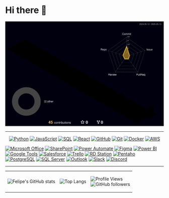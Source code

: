 # Hi there 👋

![Meu perfil 3D](https://raw.githubusercontent.com/FelipeBNogueira/FelipeBNogueira/main/profile-3d-contrib/profile-night-rainbow.svg)

---

<p align="center">
  <!-- Linguagens e ferramentas -->
  <a href="https://www.python.org" target="_blank"><img src="https://img.icons8.com/color/64/000000/python.png" alt="Python" title="Python" /></a>
  <a href="https://developer.mozilla.org/pt-BR/docs/Web/JavaScript" target="_blank"><img src="https://img.icons8.com/color/64/000000/javascript.png" alt="JavaScript" title="JavaScript" /></a>
  <a href="https://www.mysql.com/" target="_blank"><img src="https://img.icons8.com/color/64/000000/sql.png" alt="SQL" title="SQL" /></a>
  <a href="https://react.dev/" target="_blank"><img src="https://img.icons8.com/color/64/000000/react-native.png" alt="React" title="React Native" /></a>
  <a href="https://github.com/" target="_blank"><img src="https://img.icons8.com/color/64/000000/github.png" alt="GitHub" title="GitHub" /></a>
  <a href="https://git-scm.com/" target="_blank"><img src="https://img.icons8.com/color/64/000000/git.png" alt="Git" title="Git" /></a>
  <a href="https://www.docker.com/" target="_blank"><img src="https://img.icons8.com/color/64/000000/docker.png" alt="Docker" title="Docker" /></a>
  <a href="https://aws.amazon.com/" target="_blank"><img src="https://img.icons8.com/color/64/amazon-web-services.png" alt="AWS" title="AWS" /></a>

  <!-- Ferramentas adicionais -->
  <a href="https://www.microsoft.com/pt-br/microsoft-365" target="_blank"><img src="https://img.icons8.com/color/64/microsoft-office-2019.png" alt="Microsoft Office" title="Microsoft Office" /></a>
  <a href="https://www.microsoft.com/sharepoint" target="_blank"><img src="https://upload.wikimedia.org/wikipedia/commons/thumb/e/e1/Microsoft_Office_SharePoint_%282019%E2%80%93present%29.svg/768px-Microsoft_Office_SharePoint_%282019%E2%80%93present%29.svg.png" width="64" height="64" alt="SharePoint" title="SharePoint" /></a>
  <a href="https://powerautomate.microsoft.com/" target="_blank"><img src="https://img.icons8.com/?size=512&id=kTTt25v6Drpd&format=png" width="64" height="64" alt="Power Automate" title="Power Automate" /></a>
  <a href="https://www.figma.com/" target="_blank"><img src="https://img.icons8.com/color/64/figma--v1.png" alt="Figma" title="Figma" /></a>
  <a href="https://powerbi.microsoft.com/" target="_blank"><img src="https://upload.wikimedia.org/wikipedia/commons/thumb/c/cf/New_Power_BI_Logo.svg/630px-New_Power_BI_Logo.svg.png" width="64" height="64" alt="Power BI" title="Power BI" /></a>
  <a href="https://workspace.google.com/" target="_blank"><img src="https://img.icons8.com/color/64/google-logo.png" alt="Google Tools" title="Ferramentas Google" /></a>
  <a href="https://www.salesforce.com/" target="_blank"><img src="https://img.icons8.com/color/64/salesforce.png" alt="Salesforce" title="Salesforce" /></a>
  <a href="https://trello.com/" target="_blank"><img src="https://img.icons8.com/color/64/trello.png" alt="Trello" title="Trello" /></a>
  <a href="https://www.rdstation.com/" target="_blank"><img src="https://cdn.brandfetch.io/rdstation.com/fallback/lettermark/theme/dark/h/256/w/256/icon?c=1bfwsmEH20zzEfSNTed" width="64" height="64" alt="RD Station" title="RD Station" /></a>
  <a href="https://community.hitachivantara.com/s/article/what-is-pentaho" target="_blank"><img src="https://agail.com.br/wp-content/uploads/2020/12/pdi.png" width="64" height="64" alt="Pentaho" title="Pentaho" /></a>
  <a href="https://www.postgresql.org/" target="_blank"><img src="https://img.icons8.com/color/64/postgreesql.png" alt="PostgreSQL" title="PostgreSQL" /></a>
  <a href="https://learn.microsoft.com/sql/sql-server" target="_blank"><img src="https://img.icons8.com/color/64/microsoft-sql-server.png" alt="SQL Server" title="SQL Server" /></a>
  <a href="https://outlook.live.com/" target="_blank"><img src="https://img.icons8.com/color/64/ms-outlook.png" alt="Outlook" title="Outlook" /></a>
  <a href="https://slack.com/" target="_blank"><img src="https://img.icons8.com/color/64/slack-new.png" alt="Slack" title="Slack" /></a>
  <a href="https://discord.com/" target="_blank"><img src="https://img.icons8.com/color/64/discord-logo.png" alt="Discord" title="Discord" /></a>
</p>

---

<table>
  <tr>
    <td>
      <img src="https://github-readme-stats.vercel.app/api?username=FelipeBNogueira&show_icons=true&theme=radical" alt="Felipe's GitHub stats"/>
    </td>
    <td>
      <img src="https://github-readme-stats.vercel.app/api/top-langs/?username=FelipeBNogueira&layout=compact&theme=radical" alt="Top Langs"/>
    </td>
    <td>
      <div>
        <p>
          <img src="https://komarev.com/ghpvc/?username=FelipeBNogueira&style=flat-square" alt="Profile Views"/><br>
          <img src="https://img.shields.io/github/followers/FelipeBNogueira?style=social" alt="GitHub followers"/>
        </p>
      </div>
    </td>
  </tr>
</table>

